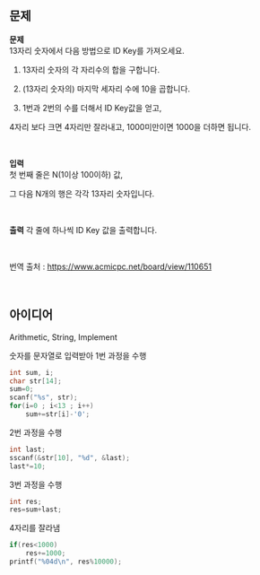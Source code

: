 ## 문제
**문제**  
13자리 숫자에서 다음 방법으로 ID Key를 가져오세요.

1. 13자리 숫자의 각 자리수의 합을 구합니다.

2. (13자리 숫자의) 마지막 세자리 수에 10을 곱합니다.

3. 1번과 2번의 수를 더해서 ID Key값을 얻고,

4자리 보다 크면 4자리만 잘라내고, 1000미만이면 1000을 더하면 됩니다.

<br/>

**입력**  
첫 번째 줄은 N(1이상 100이하) 값,

그 다음 N개의 행은 각각 13자리 숫자입니다.

<br/>

**출력**
각 줄에 하나씩 ID Key 값을 출력합니다.

<br/>

번역 출처 : https://www.acmicpc.net/board/view/110651

<br/>

## 아이디어
Arithmetic, String, Implement

숫자를 문자열로 입력받아 1번 과정을 수행
```c
int sum, i;
char str[14];
sum=0;
scanf("%s", str);
for(i=0 ; i<13 ; i++)
	sum+=str[i]-'0';
```
2번 과정을 수행
```c
int last;
sscanf(&str[10], "%d", &last);
last*=10;
```
3번 과정을 수행
```c
int res;
res=sum+last;
```
4자리를 잘라냄
```c
if(res<1000)
	res+=1000;
printf("%04d\n", res%10000);
```
